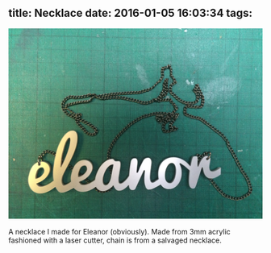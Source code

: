 title: Necklace
date: 2016-01-05 16:03:34
tags:
---

![](/images/eleanor-necklace.jpg)

A necklace I made for Eleanor (obviously). Made from 3mm acrylic fashioned with a laser cutter, chain is from a salvaged necklace.